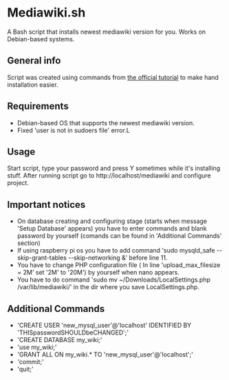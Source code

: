 # Mediawiki.sh
A Bash script that installs newest mediawiki version for you. Works on Debian-based systems.

## General info

Script was created using commands from [the official tutorial](https://www.mediawiki.org/wiki/Manual:Running_MediaWiki_on_Debian_or_Ubuntu) to make hand installation easier.

## Requirements

- Debian-based OS that supports the newest mediawiki version.
- Fixed 'user is not in sudoers file' error.L

## Usage

Start script, type your password and press Y sometimes while it's installing stuff. After running script go to http://localhost/mediawiki and configure project.

## Important notices

- On database creating and configuring stage (starts when message 'Setup Database' appears) you have to enter commands and blank password by yourself (comands can be found in 'Additional Commands' section)
- If using raspberry pi os you have to add command 'sudo mysqld_safe --skip-grant-tables --skip-networking &' before line 11.
- You have to change PHP configuration file ( In line 'upload_max_filesize = 2M' set '2M' to '20M') by yourself when nano appears.
- You have to do command 'sudo mv ~/Downloads/LocalSettings.php /var/lib/mediawiki/' in the dir where you save LocalSettings.php.

## Additional Commands

- 'CREATE USER 'new_mysql_user'@'localhost' IDENTIFIED BY 'THISpasswordSHOULDbeCHANGED';'
- 'CREATE DATABASE my_wiki;'
- 'use my_wiki;'
- 'GRANT ALL ON my_wiki.* TO 'new_mysql_user'@'localhost';'
- 'commit;'
- 'quit;'

